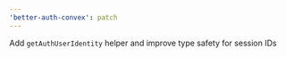 ```yaml
---
'better-auth-convex': patch
---
```


Add `getAuthUserIdentity` helper and improve type safety for session IDs
